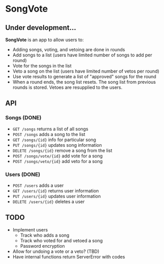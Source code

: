 # SongVote

## Under development...

**SongVote** is an app to allow users to:
- Adding songs, voting, and vetoing are done in rounds
- Add songs to a list (users have limited number of songs to add per round)
- Vote for the songs in the list
- Veto a song on the list (users have limited number of vetos per round)
- Use vote results to generate a list of "approved" songs for the round
- When a round ends, the song list resets. The song list from previous rounds is stored. Vetoes are resupplied to the users.

## API
### Songs (DONE)
- `GET /songs` returns a list of all songs
- `POST /songs` adds a song to the list
- `GET /songs/{id}` info for particular song
- `PUT /songs/{id}` updates song information
- `DELETE /songs/{id}` remove a song from the list
- `POST /songs/vote/{id}` add vote for a song
- `POST /songs/veto/{id}` add veto for a song

### Users (DONE)
- `POST /users` adds a user
- `GET /users/{id}` returns user information
- `PUT /users/{id}` updates user information
- `DELETE /users/{id}` deletes a user

## TODO
- Implement users
  - Track who adds a song
  - Track who voted for and vetoed a song
  - Password encryption
- Allow for undoing a vote or a veto? (TBD)
- Have internal functions return ServerError with codes
